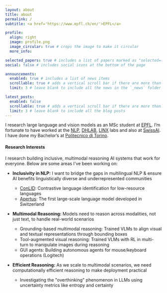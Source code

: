```yaml
---
layout: about
title: about
permalink: /
subtitle: <a href='https://www.epfl.ch/en/'>EPFL</a>

profile:
  align: right
  image: profile.png
  image_circular: true # crops the image to make it circular
  more_info: 

selected_papers: true # includes a list of papers marked as "selected={true}"
social: false # includes social icons at the bottom of the page

announcements:
  enabled: true # includes a list of news items
  scrollable: true # adds a vertical scroll bar if there are more than 3 news items
  limit: 3 # leave blank to include all the news in the `_news` folder

latest_posts:
  enabled: false
  scrollable: true # adds a vertical scroll bar if there are more than 3 new posts items
  limit: 3 # leave blank to include all the blog posts
---
```


I research large language and vision models as an MSc student at [EPFL](https://www.epfl.ch/en/). I’m fortunate to have worked at the [NLP](), [DHLAB](), [LINX]() labs and also at [SwissAI](). I have done my Bachelor’s at <a href='https://www.polito.it/'>Politecnico di Torino</a>.

#### Research Interests
I research building inclusive, multimodal reasoning AI systems that work for everyone. Below are some areas I've been working on:

- **Inclusivity in NLP:** I want to bridge the gaps in multilingual NLP & ensure AI benefits linguistically diverse and underrepresented communities
  - [ConLID](https://arxiv.org/abs/2506.15304): Contrastive language identification for low-resource languages
  - [Apertus](https://arxiv.org/abs/2509.14233): The first large-scale language model developed in Switzerland
  <!-- - COLM workshop (annotations, models) -->

- **Multimodal Reasoning:** Models need to reason across modalities, not just text, to handle real-world scenarios
  - Grounding-based multimodal reasoning: Trained VLMs to align visual and textual representations through bounding boxes
  - Tool-augmented visual reasoning: Trained VLMs with RL in multi-turn to manipulate images during reasoning
  - GUI agents: Building autonomous agents for mouse/keyboard operations (Logitech)

- **Efficient Reasoning:** As we scale to multimodal scenarios, we need computationally efficient reasoning to make deployment practical
  - Investigating the "overthinking" phenomenon in LLMs using uncertainty metrics like entropy and certainty